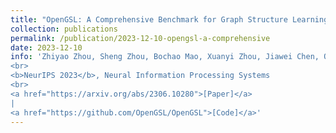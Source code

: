```yaml
---
title: "OpenGSL: A Comprehensive Benchmark for Graph Structure Learning"
collection: publications
permalink: /publication/2023-12-10-opengsl-a-comprehensive
date: 2023-12-10
info: 'Zhiyao Zhou, Sheng Zhou, Bochao Mao, Xuanyi Zhou, Jiawei Chen, Qiaoyu Tan, <b>Daochen Zha</b>, Can Wang, Yan Feng, Chun Chen
<br>
<b>NeurIPS 2023</b>, Neural Information Processing Systems
<br>
<a href="https://arxiv.org/abs/2306.10280">[Paper]</a>
|
<a href="https://github.com/OpenGSL/OpenGSL">[Code]</a>'
---
```

